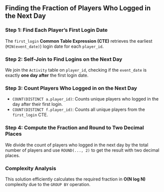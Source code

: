## Finding the Fraction of Players Who Logged in the Next Day

### Step 1: Find Each Player’s First Login Date  
The `first_login` **Common Table Expression (CTE)** retrieves the earliest (`MIN(event_date)`) login date for each `player_id`.

### Step 2: Self-Join to Find Logins on the Next Day  
We join the `Activity` table on `player_id`, checking if the `event_date` is exactly **one day after** the first login date.

### Step 3: Count Players Who Logged in on the Next Day  
- `COUNT(DISTINCT a.player_id)`: Counts unique players who logged in the day after their first login.  
- `COUNT(DISTINCT f.player_id)`: Counts all unique players from the `first_login` CTE.

### Step 4: Compute the Fraction and Round to Two Decimal Places  
We divide the count of players who logged in the next day by the total number of players and use `ROUND(..., 2)` to get the result with two decimal places.

### Complexity Analysis  
This solution efficiently calculates the required fraction in **O(N log N)** complexity due to the `GROUP BY` operation.
